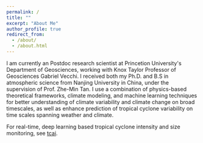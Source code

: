 ```yaml
---
permalink: /
title: ""
excerpt: "About Me"
author_profile: true
redirect_from: 
  - /about/
  - /about.html
---
```


I am currently an Postdoc research scientist at Princetion University's Department of Geosciences, working with Knox Taylor Professor of Geosciences Gabriel Vecchi. I received both my Ph.D. and B.S in atmospheric science from Nanjing University in China, under the supervision of Prof. Zhe-Min Tan. I use a combination of physics-based theoretical frameworks, climate modeling, and machine learning techniques for better understanding of climate variability and climate change on broad timescales, as well as enhance prediction of tropical cyclone variability on time scales spanning weather and climate.

For real-time, deep learning based tropical cyclone intensity and size monitoring, see [tcai]([http://tcs.mit.edu](https://forecast.nju.edu.cn/deeptcnet)).
